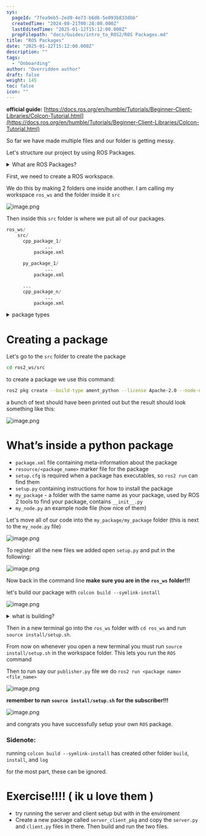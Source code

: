 ```yaml
---
sys:
  pageId: "7fea9eb5-2ed9-4e73-b6d6-5e093b833dbb"
  createdTime: "2024-08-21T00:28:00.000Z"
  lastEditedTime: "2025-01-12T15:12:00.000Z"
  propFilepath: "docs/Guides/intro_to_ROS2/ROS Packages.md"
title: "ROS Packages"
date: "2025-01-12T15:12:00.000Z"
description: ""
tags:
  - "Onboarding"
author: "Overridden author"
draft: false
weight: 145
toc: false
icon: ""
---
```


**official guide:** [https://docs.ros.org/en/humble/Tutorials/Beginner-Client-Libraries/Colcon-Tutorial.html](https://docs.ros.org/en/humble/Tutorials/Beginner-Client-Libraries/Colcon-Tutorial.html)

So far we have made multiple files and our folder is getting messy.

Let's structure our project by using ROS Packages.

<details>

<summary>What are ROS Packages?</summary>

ROS Packages are, as the name implies, packages of code that are highly sharable between ROS developers.

They consist of a folder, `package.xml` file, and source code

```python
      cpp_package_1/
		      ... imagine much code files here ..
          package.xml
```

</details>

First, we need to create a ROS workspace.

We do this by making 2 folders one inside another. I am calling my workspace `ros_ws` and the folder inside it `src`

![image.png](https://prod-files-secure.s3.us-west-2.amazonaws.com/d518164a-d88e-44d1-a4ee-3adb3bd8bce0/70706947-fd18-4537-a67b-e12946812d31/image.png?X-Amz-Algorithm=AWS4-HMAC-SHA256&X-Amz-Content-Sha256=UNSIGNED-PAYLOAD&X-Amz-Credential=ASIAZI2LB46677QRNDQR%2F20250308%2Fus-west-2%2Fs3%2Faws4_request&X-Amz-Date=20250308T040807Z&X-Amz-Expires=3600&X-Amz-Security-Token=IQoJb3JpZ2luX2VjEAwaCXVzLXdlc3QtMiJHMEUCIDA1k4zi762YUh0tAdAvjwWZ6r4iiOsOSkv%2BhwzcNbhUAiEAxxK6RS9XoeWUIZavZdyTRS1vKaorU3Tg0AzS2IEc8Ecq%2FwMIVRAAGgw2Mzc0MjMxODM4MDUiDOMsGpjt22aOKYM0WCrcA2vseRmdvvyhowzpiNmsKyQXClEBOOZRr1hA%2BdLQLpQPh4t9V%2BVJxNDwvTYJnh80uHoRxlj6EEKmYztMrzOAUQz%2Fn0ZZKvMPzqIV79JpsE4m%2FigZIIVtHvCBPi29tnSEdv7faK1HMTaXejHLLtDrTcMInZ3FJ09rd2tKQOnAstuVMVc%2F8C%2BCgl6Mw6F06uPzthk%2BZQvpoCnDK42pBPds3f19ko9QHV5kEWG5LwyyfJtQeSDxMJV2zQSHSdXMX%2Fq5nERaGV%2FrVQDIHh9AKc%2BCVejTkxtk%2ForoYuULLtbjfv4F9t3whMShD9IdD1VPh%2BGe9mHAxCoeYCSNWVh%2FI%2B8fZwjCb93oYHnSHQPIpXyhKNtjN8ZZe6qwi%2FMRR3E6mKD1G8uiNTnxBTNgfgJ3dBGTBJWasluLgel3RzxmZ6cxK0%2FvXyunJl%2FMha2gdHlVCoHYaCtKq8%2B690R1LBzS0QzGivSxIlWq6fntTj7SD%2FNJtZViPWkzFH1SWOyCBaJKfBbjE71XQlFtcDNPl9aS6z067t2DpZKuO3H5nPSmuzGW%2BUKZ5iOhtoght15QWhof8AVyoBvBP7kphsmiMWqIbeQIL75N6Cyo%2BJHm7e80%2FYFg7hsBoiaoI1SoClWBDjoRMPv6rr4GOqUBuzoxMgFahs%2Fh%2F9HPVzLLcQ88f%2BeTTpDEZJR%2Bf465WNYKJel2bkXaPT1QLVRJhnCrw6UpYnUeV7I3nVWLSMKvRrbdpVCmIZW6LkeKH3zybhSefSDGYlCvGQIoXDrEjEOK4y1nVcwHNlSleq1cuFbTaBedeD30xmUA5cv6sbpQExtWYvIYd2B6lStm9Bf9SaWuk7iE4SQNkZM2vaB9KDBuRtVKXl3i&X-Amz-Signature=66ad3a6b15844d717a1865863cd66f6457919584fbb4becfed624cfa048364f5&X-Amz-SignedHeaders=host&x-id=GetObject)

Then inside this `src` folder is where we put all of our packages.

```python
ros_ws/
    src/
      cpp_package_1/
		      ...
          package.xml

      py_package_1/
		      ...
          package.xml

      ...
      cpp_package_n/
		      ...
          package.xml

```

<details>

<summary>package types</summary>

packages can be either `C++` or python.

the intern file structure is different for each but for this guide we will stick to creating python packages

</details>

# Creating a package

Let's go to the `src` folder to create the package

```bash
cd ros2_ws/src
```

to create a package we use this command:

```bash
ros2 pkg create --build-type ament_python --license Apache-2.0 --node-name my_node my_package
```

a bunch of text should have been printed out but the result should look something like this:

![image.png](https://prod-files-secure.s3.us-west-2.amazonaws.com/d518164a-d88e-44d1-a4ee-3adb3bd8bce0/e6cf1e3f-8512-4a3e-b131-079f800bf3e8/image.png?X-Amz-Algorithm=AWS4-HMAC-SHA256&X-Amz-Content-Sha256=UNSIGNED-PAYLOAD&X-Amz-Credential=ASIAZI2LB46677QRNDQR%2F20250308%2Fus-west-2%2Fs3%2Faws4_request&X-Amz-Date=20250308T040807Z&X-Amz-Expires=3600&X-Amz-Security-Token=IQoJb3JpZ2luX2VjEAwaCXVzLXdlc3QtMiJHMEUCIDA1k4zi762YUh0tAdAvjwWZ6r4iiOsOSkv%2BhwzcNbhUAiEAxxK6RS9XoeWUIZavZdyTRS1vKaorU3Tg0AzS2IEc8Ecq%2FwMIVRAAGgw2Mzc0MjMxODM4MDUiDOMsGpjt22aOKYM0WCrcA2vseRmdvvyhowzpiNmsKyQXClEBOOZRr1hA%2BdLQLpQPh4t9V%2BVJxNDwvTYJnh80uHoRxlj6EEKmYztMrzOAUQz%2Fn0ZZKvMPzqIV79JpsE4m%2FigZIIVtHvCBPi29tnSEdv7faK1HMTaXejHLLtDrTcMInZ3FJ09rd2tKQOnAstuVMVc%2F8C%2BCgl6Mw6F06uPzthk%2BZQvpoCnDK42pBPds3f19ko9QHV5kEWG5LwyyfJtQeSDxMJV2zQSHSdXMX%2Fq5nERaGV%2FrVQDIHh9AKc%2BCVejTkxtk%2ForoYuULLtbjfv4F9t3whMShD9IdD1VPh%2BGe9mHAxCoeYCSNWVh%2FI%2B8fZwjCb93oYHnSHQPIpXyhKNtjN8ZZe6qwi%2FMRR3E6mKD1G8uiNTnxBTNgfgJ3dBGTBJWasluLgel3RzxmZ6cxK0%2FvXyunJl%2FMha2gdHlVCoHYaCtKq8%2B690R1LBzS0QzGivSxIlWq6fntTj7SD%2FNJtZViPWkzFH1SWOyCBaJKfBbjE71XQlFtcDNPl9aS6z067t2DpZKuO3H5nPSmuzGW%2BUKZ5iOhtoght15QWhof8AVyoBvBP7kphsmiMWqIbeQIL75N6Cyo%2BJHm7e80%2FYFg7hsBoiaoI1SoClWBDjoRMPv6rr4GOqUBuzoxMgFahs%2Fh%2F9HPVzLLcQ88f%2BeTTpDEZJR%2Bf465WNYKJel2bkXaPT1QLVRJhnCrw6UpYnUeV7I3nVWLSMKvRrbdpVCmIZW6LkeKH3zybhSefSDGYlCvGQIoXDrEjEOK4y1nVcwHNlSleq1cuFbTaBedeD30xmUA5cv6sbpQExtWYvIYd2B6lStm9Bf9SaWuk7iE4SQNkZM2vaB9KDBuRtVKXl3i&X-Amz-Signature=9f9ede81fdff27c7922a6b2928a2f2e20bd0968030d7eeb441395de2ad207055&X-Amz-SignedHeaders=host&x-id=GetObject)

# What’s inside a python package

- `package.xml` file containing meta-information about the package
- `resource/<package_name>` marker file for the package
- `setup.cfg` is required when a package has executables, so `ros2 run` can find them
- `setup.py` containing instructions for how to install the package
- `my_package` - a folder with the same name as your package, used by ROS 2 tools to find your package, contains `__init__.py`
- `my_node.py` an example node file (how nice of them)

Let's move all of our code into the `my_package/my_package` folder (this is next to the `my_node.py` file)

![image.png](https://prod-files-secure.s3.us-west-2.amazonaws.com/d518164a-d88e-44d1-a4ee-3adb3bd8bce0/9ce58f11-0da9-4d3e-b86d-506a9685d378/image.png?X-Amz-Algorithm=AWS4-HMAC-SHA256&X-Amz-Content-Sha256=UNSIGNED-PAYLOAD&X-Amz-Credential=ASIAZI2LB46677QRNDQR%2F20250308%2Fus-west-2%2Fs3%2Faws4_request&X-Amz-Date=20250308T040807Z&X-Amz-Expires=3600&X-Amz-Security-Token=IQoJb3JpZ2luX2VjEAwaCXVzLXdlc3QtMiJHMEUCIDA1k4zi762YUh0tAdAvjwWZ6r4iiOsOSkv%2BhwzcNbhUAiEAxxK6RS9XoeWUIZavZdyTRS1vKaorU3Tg0AzS2IEc8Ecq%2FwMIVRAAGgw2Mzc0MjMxODM4MDUiDOMsGpjt22aOKYM0WCrcA2vseRmdvvyhowzpiNmsKyQXClEBOOZRr1hA%2BdLQLpQPh4t9V%2BVJxNDwvTYJnh80uHoRxlj6EEKmYztMrzOAUQz%2Fn0ZZKvMPzqIV79JpsE4m%2FigZIIVtHvCBPi29tnSEdv7faK1HMTaXejHLLtDrTcMInZ3FJ09rd2tKQOnAstuVMVc%2F8C%2BCgl6Mw6F06uPzthk%2BZQvpoCnDK42pBPds3f19ko9QHV5kEWG5LwyyfJtQeSDxMJV2zQSHSdXMX%2Fq5nERaGV%2FrVQDIHh9AKc%2BCVejTkxtk%2ForoYuULLtbjfv4F9t3whMShD9IdD1VPh%2BGe9mHAxCoeYCSNWVh%2FI%2B8fZwjCb93oYHnSHQPIpXyhKNtjN8ZZe6qwi%2FMRR3E6mKD1G8uiNTnxBTNgfgJ3dBGTBJWasluLgel3RzxmZ6cxK0%2FvXyunJl%2FMha2gdHlVCoHYaCtKq8%2B690R1LBzS0QzGivSxIlWq6fntTj7SD%2FNJtZViPWkzFH1SWOyCBaJKfBbjE71XQlFtcDNPl9aS6z067t2DpZKuO3H5nPSmuzGW%2BUKZ5iOhtoght15QWhof8AVyoBvBP7kphsmiMWqIbeQIL75N6Cyo%2BJHm7e80%2FYFg7hsBoiaoI1SoClWBDjoRMPv6rr4GOqUBuzoxMgFahs%2Fh%2F9HPVzLLcQ88f%2BeTTpDEZJR%2Bf465WNYKJel2bkXaPT1QLVRJhnCrw6UpYnUeV7I3nVWLSMKvRrbdpVCmIZW6LkeKH3zybhSefSDGYlCvGQIoXDrEjEOK4y1nVcwHNlSleq1cuFbTaBedeD30xmUA5cv6sbpQExtWYvIYd2B6lStm9Bf9SaWuk7iE4SQNkZM2vaB9KDBuRtVKXl3i&X-Amz-Signature=e3affab06f2804ea7f17dd1b86f1cb39b257bf35c027c5feb821f27ee91d51fe&X-Amz-SignedHeaders=host&x-id=GetObject)

To register all the new files we added open `setup.py` and put in the following:

![image.png](https://prod-files-secure.s3.us-west-2.amazonaws.com/d518164a-d88e-44d1-a4ee-3adb3bd8bce0/1cd7c262-4cae-4496-9d75-c178537d24a2/image.png?X-Amz-Algorithm=AWS4-HMAC-SHA256&X-Amz-Content-Sha256=UNSIGNED-PAYLOAD&X-Amz-Credential=ASIAZI2LB46677QRNDQR%2F20250308%2Fus-west-2%2Fs3%2Faws4_request&X-Amz-Date=20250308T040807Z&X-Amz-Expires=3600&X-Amz-Security-Token=IQoJb3JpZ2luX2VjEAwaCXVzLXdlc3QtMiJHMEUCIDA1k4zi762YUh0tAdAvjwWZ6r4iiOsOSkv%2BhwzcNbhUAiEAxxK6RS9XoeWUIZavZdyTRS1vKaorU3Tg0AzS2IEc8Ecq%2FwMIVRAAGgw2Mzc0MjMxODM4MDUiDOMsGpjt22aOKYM0WCrcA2vseRmdvvyhowzpiNmsKyQXClEBOOZRr1hA%2BdLQLpQPh4t9V%2BVJxNDwvTYJnh80uHoRxlj6EEKmYztMrzOAUQz%2Fn0ZZKvMPzqIV79JpsE4m%2FigZIIVtHvCBPi29tnSEdv7faK1HMTaXejHLLtDrTcMInZ3FJ09rd2tKQOnAstuVMVc%2F8C%2BCgl6Mw6F06uPzthk%2BZQvpoCnDK42pBPds3f19ko9QHV5kEWG5LwyyfJtQeSDxMJV2zQSHSdXMX%2Fq5nERaGV%2FrVQDIHh9AKc%2BCVejTkxtk%2ForoYuULLtbjfv4F9t3whMShD9IdD1VPh%2BGe9mHAxCoeYCSNWVh%2FI%2B8fZwjCb93oYHnSHQPIpXyhKNtjN8ZZe6qwi%2FMRR3E6mKD1G8uiNTnxBTNgfgJ3dBGTBJWasluLgel3RzxmZ6cxK0%2FvXyunJl%2FMha2gdHlVCoHYaCtKq8%2B690R1LBzS0QzGivSxIlWq6fntTj7SD%2FNJtZViPWkzFH1SWOyCBaJKfBbjE71XQlFtcDNPl9aS6z067t2DpZKuO3H5nPSmuzGW%2BUKZ5iOhtoght15QWhof8AVyoBvBP7kphsmiMWqIbeQIL75N6Cyo%2BJHm7e80%2FYFg7hsBoiaoI1SoClWBDjoRMPv6rr4GOqUBuzoxMgFahs%2Fh%2F9HPVzLLcQ88f%2BeTTpDEZJR%2Bf465WNYKJel2bkXaPT1QLVRJhnCrw6UpYnUeV7I3nVWLSMKvRrbdpVCmIZW6LkeKH3zybhSefSDGYlCvGQIoXDrEjEOK4y1nVcwHNlSleq1cuFbTaBedeD30xmUA5cv6sbpQExtWYvIYd2B6lStm9Bf9SaWuk7iE4SQNkZM2vaB9KDBuRtVKXl3i&X-Amz-Signature=ec45a1ad7ef449d1d1dce64a693ec974ddb2ac27bd093ccbbb674f6a429669f5&X-Amz-SignedHeaders=host&x-id=GetObject)

Now back in the command line **make sure you are in the** **`ros_ws`** **folder!!!**

let's build our package with `colcon build --symlink-install`

![image.png](https://prod-files-secure.s3.us-west-2.amazonaws.com/d518164a-d88e-44d1-a4ee-3adb3bd8bce0/2f2a0d27-b173-48fd-b189-5f5c0ce65619/image.png?X-Amz-Algorithm=AWS4-HMAC-SHA256&X-Amz-Content-Sha256=UNSIGNED-PAYLOAD&X-Amz-Credential=ASIAZI2LB46677QRNDQR%2F20250308%2Fus-west-2%2Fs3%2Faws4_request&X-Amz-Date=20250308T040807Z&X-Amz-Expires=3600&X-Amz-Security-Token=IQoJb3JpZ2luX2VjEAwaCXVzLXdlc3QtMiJHMEUCIDA1k4zi762YUh0tAdAvjwWZ6r4iiOsOSkv%2BhwzcNbhUAiEAxxK6RS9XoeWUIZavZdyTRS1vKaorU3Tg0AzS2IEc8Ecq%2FwMIVRAAGgw2Mzc0MjMxODM4MDUiDOMsGpjt22aOKYM0WCrcA2vseRmdvvyhowzpiNmsKyQXClEBOOZRr1hA%2BdLQLpQPh4t9V%2BVJxNDwvTYJnh80uHoRxlj6EEKmYztMrzOAUQz%2Fn0ZZKvMPzqIV79JpsE4m%2FigZIIVtHvCBPi29tnSEdv7faK1HMTaXejHLLtDrTcMInZ3FJ09rd2tKQOnAstuVMVc%2F8C%2BCgl6Mw6F06uPzthk%2BZQvpoCnDK42pBPds3f19ko9QHV5kEWG5LwyyfJtQeSDxMJV2zQSHSdXMX%2Fq5nERaGV%2FrVQDIHh9AKc%2BCVejTkxtk%2ForoYuULLtbjfv4F9t3whMShD9IdD1VPh%2BGe9mHAxCoeYCSNWVh%2FI%2B8fZwjCb93oYHnSHQPIpXyhKNtjN8ZZe6qwi%2FMRR3E6mKD1G8uiNTnxBTNgfgJ3dBGTBJWasluLgel3RzxmZ6cxK0%2FvXyunJl%2FMha2gdHlVCoHYaCtKq8%2B690R1LBzS0QzGivSxIlWq6fntTj7SD%2FNJtZViPWkzFH1SWOyCBaJKfBbjE71XQlFtcDNPl9aS6z067t2DpZKuO3H5nPSmuzGW%2BUKZ5iOhtoght15QWhof8AVyoBvBP7kphsmiMWqIbeQIL75N6Cyo%2BJHm7e80%2FYFg7hsBoiaoI1SoClWBDjoRMPv6rr4GOqUBuzoxMgFahs%2Fh%2F9HPVzLLcQ88f%2BeTTpDEZJR%2Bf465WNYKJel2bkXaPT1QLVRJhnCrw6UpYnUeV7I3nVWLSMKvRrbdpVCmIZW6LkeKH3zybhSefSDGYlCvGQIoXDrEjEOK4y1nVcwHNlSleq1cuFbTaBedeD30xmUA5cv6sbpQExtWYvIYd2B6lStm9Bf9SaWuk7iE4SQNkZM2vaB9KDBuRtVKXl3i&X-Amz-Signature=3e3d0b28d8a0b8717f8064ec2b6d59788ccd5b9253e373c2da60e714a68a3a51&X-Amz-SignedHeaders=host&x-id=GetObject)

<details>

<summary>what is building?</summary>

if you are a CS major at Rose-Hulman you will learn the answer to this in CSSE132

but TLDR; is it combines all the code files into one program that can be run easily 

</details>

Then in a new terminal go into the `ros_ws` folder with `cd ros_ws` and run `source install/setup.sh`. 

From now on whenever you open a new terminal you must run `source install/setup.sh` in the workspace folder. This lets you run the `ROS` command

Then to run say our `publisher.py` file we do `ros2 run <package name> <file_name>`

![image.png](https://prod-files-secure.s3.us-west-2.amazonaws.com/d518164a-d88e-44d1-a4ee-3adb3bd8bce0/4f4b1219-3a44-4632-aa0a-ce3471699f59/image.png?X-Amz-Algorithm=AWS4-HMAC-SHA256&X-Amz-Content-Sha256=UNSIGNED-PAYLOAD&X-Amz-Credential=ASIAZI2LB46677QRNDQR%2F20250308%2Fus-west-2%2Fs3%2Faws4_request&X-Amz-Date=20250308T040808Z&X-Amz-Expires=3600&X-Amz-Security-Token=IQoJb3JpZ2luX2VjEAwaCXVzLXdlc3QtMiJHMEUCIDA1k4zi762YUh0tAdAvjwWZ6r4iiOsOSkv%2BhwzcNbhUAiEAxxK6RS9XoeWUIZavZdyTRS1vKaorU3Tg0AzS2IEc8Ecq%2FwMIVRAAGgw2Mzc0MjMxODM4MDUiDOMsGpjt22aOKYM0WCrcA2vseRmdvvyhowzpiNmsKyQXClEBOOZRr1hA%2BdLQLpQPh4t9V%2BVJxNDwvTYJnh80uHoRxlj6EEKmYztMrzOAUQz%2Fn0ZZKvMPzqIV79JpsE4m%2FigZIIVtHvCBPi29tnSEdv7faK1HMTaXejHLLtDrTcMInZ3FJ09rd2tKQOnAstuVMVc%2F8C%2BCgl6Mw6F06uPzthk%2BZQvpoCnDK42pBPds3f19ko9QHV5kEWG5LwyyfJtQeSDxMJV2zQSHSdXMX%2Fq5nERaGV%2FrVQDIHh9AKc%2BCVejTkxtk%2ForoYuULLtbjfv4F9t3whMShD9IdD1VPh%2BGe9mHAxCoeYCSNWVh%2FI%2B8fZwjCb93oYHnSHQPIpXyhKNtjN8ZZe6qwi%2FMRR3E6mKD1G8uiNTnxBTNgfgJ3dBGTBJWasluLgel3RzxmZ6cxK0%2FvXyunJl%2FMha2gdHlVCoHYaCtKq8%2B690R1LBzS0QzGivSxIlWq6fntTj7SD%2FNJtZViPWkzFH1SWOyCBaJKfBbjE71XQlFtcDNPl9aS6z067t2DpZKuO3H5nPSmuzGW%2BUKZ5iOhtoght15QWhof8AVyoBvBP7kphsmiMWqIbeQIL75N6Cyo%2BJHm7e80%2FYFg7hsBoiaoI1SoClWBDjoRMPv6rr4GOqUBuzoxMgFahs%2Fh%2F9HPVzLLcQ88f%2BeTTpDEZJR%2Bf465WNYKJel2bkXaPT1QLVRJhnCrw6UpYnUeV7I3nVWLSMKvRrbdpVCmIZW6LkeKH3zybhSefSDGYlCvGQIoXDrEjEOK4y1nVcwHNlSleq1cuFbTaBedeD30xmUA5cv6sbpQExtWYvIYd2B6lStm9Bf9SaWuk7iE4SQNkZM2vaB9KDBuRtVKXl3i&X-Amz-Signature=d3d13c12e8f41e1cc441d7a4a5cd789a1c4f9d05eb6e8d0c0365e120dd73ca79&X-Amz-SignedHeaders=host&x-id=GetObject)

**remember to run** **`source install/setup.sh`** **for the subscriber!!!**

![image.png](https://prod-files-secure.s3.us-west-2.amazonaws.com/d518164a-d88e-44d1-a4ee-3adb3bd8bce0/02121119-dad4-49ec-8356-c956108b4243/image.png?X-Amz-Algorithm=AWS4-HMAC-SHA256&X-Amz-Content-Sha256=UNSIGNED-PAYLOAD&X-Amz-Credential=ASIAZI2LB46677QRNDQR%2F20250308%2Fus-west-2%2Fs3%2Faws4_request&X-Amz-Date=20250308T040808Z&X-Amz-Expires=3600&X-Amz-Security-Token=IQoJb3JpZ2luX2VjEAwaCXVzLXdlc3QtMiJHMEUCIDA1k4zi762YUh0tAdAvjwWZ6r4iiOsOSkv%2BhwzcNbhUAiEAxxK6RS9XoeWUIZavZdyTRS1vKaorU3Tg0AzS2IEc8Ecq%2FwMIVRAAGgw2Mzc0MjMxODM4MDUiDOMsGpjt22aOKYM0WCrcA2vseRmdvvyhowzpiNmsKyQXClEBOOZRr1hA%2BdLQLpQPh4t9V%2BVJxNDwvTYJnh80uHoRxlj6EEKmYztMrzOAUQz%2Fn0ZZKvMPzqIV79JpsE4m%2FigZIIVtHvCBPi29tnSEdv7faK1HMTaXejHLLtDrTcMInZ3FJ09rd2tKQOnAstuVMVc%2F8C%2BCgl6Mw6F06uPzthk%2BZQvpoCnDK42pBPds3f19ko9QHV5kEWG5LwyyfJtQeSDxMJV2zQSHSdXMX%2Fq5nERaGV%2FrVQDIHh9AKc%2BCVejTkxtk%2ForoYuULLtbjfv4F9t3whMShD9IdD1VPh%2BGe9mHAxCoeYCSNWVh%2FI%2B8fZwjCb93oYHnSHQPIpXyhKNtjN8ZZe6qwi%2FMRR3E6mKD1G8uiNTnxBTNgfgJ3dBGTBJWasluLgel3RzxmZ6cxK0%2FvXyunJl%2FMha2gdHlVCoHYaCtKq8%2B690R1LBzS0QzGivSxIlWq6fntTj7SD%2FNJtZViPWkzFH1SWOyCBaJKfBbjE71XQlFtcDNPl9aS6z067t2DpZKuO3H5nPSmuzGW%2BUKZ5iOhtoght15QWhof8AVyoBvBP7kphsmiMWqIbeQIL75N6Cyo%2BJHm7e80%2FYFg7hsBoiaoI1SoClWBDjoRMPv6rr4GOqUBuzoxMgFahs%2Fh%2F9HPVzLLcQ88f%2BeTTpDEZJR%2Bf465WNYKJel2bkXaPT1QLVRJhnCrw6UpYnUeV7I3nVWLSMKvRrbdpVCmIZW6LkeKH3zybhSefSDGYlCvGQIoXDrEjEOK4y1nVcwHNlSleq1cuFbTaBedeD30xmUA5cv6sbpQExtWYvIYd2B6lStm9Bf9SaWuk7iE4SQNkZM2vaB9KDBuRtVKXl3i&X-Amz-Signature=6ea3dcfd65ee6df00974d73fe0a575f04a2fc05e64a739c4b77453b1ebd834a1&X-Amz-SignedHeaders=host&x-id=GetObject)

and congrats you have successfully setup your own `ROS` package.

### Sidenote:

running `colcon build --symlink-install` has created other folder `build`, `install`, and `log`

for the most part, these can be ignored.

# Exercise!!!! ( ik u love them )

- try running the server and client setup but with in the enviroment
- Create a new package called `server_client_pkg` and copy the `server.py` and `client.py` files in there. Then build and run the two files.
